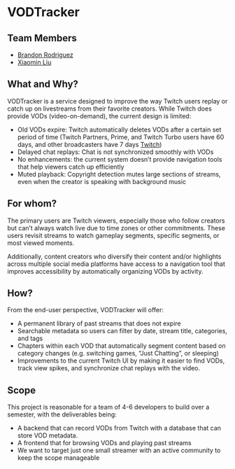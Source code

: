 # VODTracker

## Team Members
- [Brandon Rodriguez](https://github.com/bbranduhn)  
- [Xiaomin Liu](https://github.com/xl4624)  

## What and Why?  
VODTracker is a service designed to improve the way Twitch users replay or catch up on livestreams from their favorite creators. While Twitch does provide VODs (video-on-demand), the current design is limited:  
- Old VODs expire: Twitch automatically deletes VODs after a certain set period of time (Twitch Partners, Prime, and Twitch Turbo users have 60 days, and other broadcasters have 7 days [Twitch](https://help.twitch.tv/s/article/video-on-demand?language=en_US#vod))  
- Delayed chat replays: Chat is not synchronized smoothly with VODs  
- No enhancements: the current system doesn’t provide navigation tools that help viewers catch up efficiently  
- Muted playback: Copyright detection mutes large sections of streams, even when the creator is speaking with background music  

## For whom?
The primary users are Twitch viewers, especially those who follow creators but can’t always watch live due to time zones or other commitments. These users revisit streams to watch gameplay segments, specific segments, or most viewed moments.  

Additionally, content creators who diversify their content and/or highlights across multiple social media platforms have access to a navigation tool that improves accessibility by automatically organizing VODs by activity. 
	
## How?
From the end-user perspective, VODTracker will offer:
- A permanent library of past streams that does not expire
- Searchable metadata so users can filter by date, stream title, categories, and tags
- Chapters within each VOD that automatically segment content based on category changes (e.g. switching games, “Just Chatting”, or sleeping)
- Improvements to the current Twitch UI by making it easier to find VODs, track view spikes, and synchronize chat replays with the video.

## Scope
This project is reasonable for a team of 4-6 developers to build over a semester, with the deliverables being:
- A backend that can record VODs from Twitch with a database that can store VOD metadata.
- A frontend that for browsing VODs and playing past streams
- We want to target just one small streamer with an active community to keep the scope manageable
